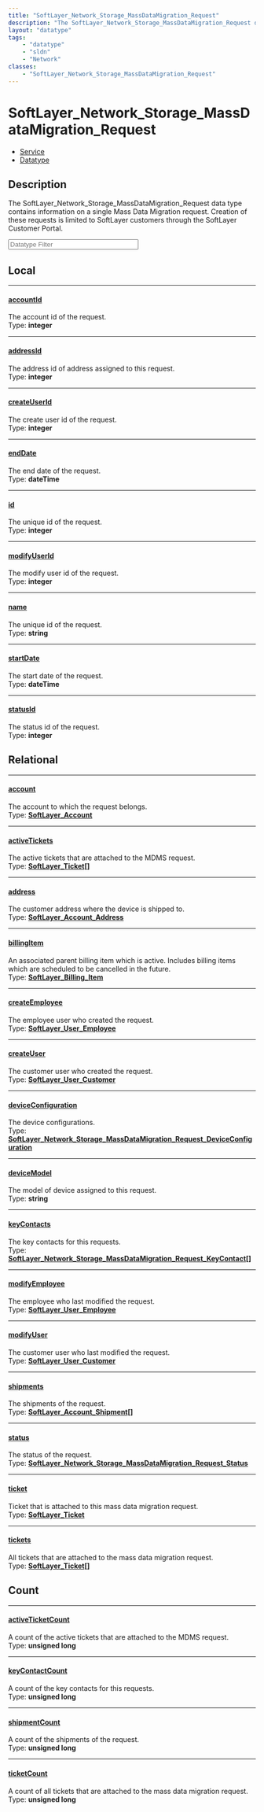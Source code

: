 ```yaml
---
title: "SoftLayer_Network_Storage_MassDataMigration_Request"
description: "The SoftLayer_Network_Storage_MassDataMigration_Request data type contains information on a single Mass Data Migration r... "
layout: "datatype"
tags:
    - "datatype"
    - "sldn"
    - "Network"
classes:
    - "SoftLayer_Network_Storage_MassDataMigration_Request"
---
```


# SoftLayer_Network_Storage_MassDataMigration_Request
<div id='service-datatype'>
    <ul id='sldn-reference-tabs'>
    <li id='service'> <a href='/reference/services/SoftLayer_Network_Storage_MassDataMigration_Request' >Service</a></li>    <li id='datatype'> <a href='/reference/datatypes/SoftLayer_Network_Storage_MassDataMigration_Request' >Datatype</a></li>
    </ul>
</div>

## Description 
The SoftLayer_Network_Storage_MassDataMigration_Request data type contains information on a single Mass Data Migration request. Creation of these requests is limited to SoftLayer customers through the SoftLayer Customer Portal. 





<!-- Filer BEGIN -->
<div class="view-filters">
        <div class="clearfix">
            <div class="search-input-box">
                <input placeholder="Datatype Filter" onkeyup="titleSearch(inputId='prop-input', divId='properties', elementClass='prop-row')" 
                    type="text" id="prop-input" value="" size="30" maxlength="128" class="form-text">
            </div>
        </div>
</div>
<!-- Filer END -->

<div id="properties" class="content">
<div id="localProperties" class="prop-content" >

## Local
<div class="prop-row">

-----
[accountId]: #accountid
#### [accountId]
The account id of the request.  
<span class="type-label">Type: </span>**integer**


</div>
<div class="prop-row">

-----
[addressId]: #addressid
#### [addressId]
The address id of address assigned to this request.  
<span class="type-label">Type: </span>**integer**


</div>
<div class="prop-row">

-----
[createUserId]: #createuserid
#### [createUserId]
The create user id of the request.  
<span class="type-label">Type: </span>**integer**


</div>
<div class="prop-row">

-----
[endDate]: #enddate
#### [endDate]
The end date of the request.  
<span class="type-label">Type: </span>**dateTime**


</div>
<div class="prop-row">

-----
[id]: #id
#### [id]
The unique id of the request.  
<span class="type-label">Type: </span>**integer**


</div>
<div class="prop-row">

-----
[modifyUserId]: #modifyuserid
#### [modifyUserId]
The modify user id of the request.  
<span class="type-label">Type: </span>**integer**


</div>
<div class="prop-row">

-----
[name]: #name
#### [name]
The unique id of the request.  
<span class="type-label">Type: </span>**string**


</div>
<div class="prop-row">

-----
[startDate]: #startdate
#### [startDate]
The start date of the request.  
<span class="type-label">Type: </span>**dateTime**


</div>
<div class="prop-row">

-----
[statusId]: #statusid
#### [statusId]
The status id of the request.  
<span class="type-label">Type: </span>**integer**


</div>
</div>
<!-- LOCAL PROPERTY END -->

<div id="relationalProperties"  class="prop-content" >

## Relational
<div class="prop-row">

-----
[account]: #account
#### [account]
The account to which the request belongs.  
<span class="type-label">Type: </span>**<a href='/reference/datatypes/SoftLayer_Account'>SoftLayer_Account </a>**


</div>
<div class="prop-row">

-----
[activeTickets]: #activetickets
#### [activeTickets]
The active tickets that are attached to the MDMS request.  
<span class="type-label">Type: </span>**<a href='/reference/datatypes/SoftLayer_Ticket'>SoftLayer_Ticket[] </a>**


</div>
<div class="prop-row">

-----
[address]: #address
#### [address]
The customer address where the device is shipped to.  
<span class="type-label">Type: </span>**<a href='/reference/datatypes/SoftLayer_Account_Address'>SoftLayer_Account_Address </a>**


</div>
<div class="prop-row">

-----
[billingItem]: #billingitem
#### [billingItem]
An associated parent billing item which is active. Includes billing items which are scheduled to be cancelled in the future.  
<span class="type-label">Type: </span>**<a href='/reference/datatypes/SoftLayer_Billing_Item'>SoftLayer_Billing_Item </a>**


</div>
<div class="prop-row">

-----
[createEmployee]: #createemployee
#### [createEmployee]
The employee user who created the request.  
<span class="type-label">Type: </span>**<a href='/reference/datatypes/SoftLayer_User_Employee'>SoftLayer_User_Employee </a>**


</div>
<div class="prop-row">

-----
[createUser]: #createuser
#### [createUser]
The customer user who created the request.  
<span class="type-label">Type: </span>**<a href='/reference/datatypes/SoftLayer_User_Customer'>SoftLayer_User_Customer </a>**


</div>
<div class="prop-row">

-----
[deviceConfiguration]: #deviceconfiguration
#### [deviceConfiguration]
The device configurations.  
<span class="type-label">Type: </span>**<a href='/reference/datatypes/SoftLayer_Network_Storage_MassDataMigration_Request_DeviceConfiguration'>SoftLayer_Network_Storage_MassDataMigration_Request_DeviceConfiguration </a>**


</div>
<div class="prop-row">

-----
[deviceModel]: #devicemodel
#### [deviceModel]
The model of device assigned to this request.  
<span class="type-label">Type: </span>**string**


</div>
<div class="prop-row">

-----
[keyContacts]: #keycontacts
#### [keyContacts]
The key contacts for this requests.  
<span class="type-label">Type: </span>**<a href='/reference/datatypes/SoftLayer_Network_Storage_MassDataMigration_Request_KeyContact'>SoftLayer_Network_Storage_MassDataMigration_Request_KeyContact[] </a>**


</div>
<div class="prop-row">

-----
[modifyEmployee]: #modifyemployee
#### [modifyEmployee]
The employee who last modified the request.  
<span class="type-label">Type: </span>**<a href='/reference/datatypes/SoftLayer_User_Employee'>SoftLayer_User_Employee </a>**


</div>
<div class="prop-row">

-----
[modifyUser]: #modifyuser
#### [modifyUser]
The customer user who last modified the request.  
<span class="type-label">Type: </span>**<a href='/reference/datatypes/SoftLayer_User_Customer'>SoftLayer_User_Customer </a>**


</div>
<div class="prop-row">

-----
[shipments]: #shipments
#### [shipments]
The shipments of the request.  
<span class="type-label">Type: </span>**<a href='/reference/datatypes/SoftLayer_Account_Shipment'>SoftLayer_Account_Shipment[] </a>**


</div>
<div class="prop-row">

-----
[status]: #status
#### [status]
The status of the request.  
<span class="type-label">Type: </span>**<a href='/reference/datatypes/SoftLayer_Network_Storage_MassDataMigration_Request_Status'>SoftLayer_Network_Storage_MassDataMigration_Request_Status </a>**


</div>
<div class="prop-row">

-----
[ticket]: #ticket
#### [ticket]
Ticket that is attached to this mass data migration request.  
<span class="type-label">Type: </span>**<a href='/reference/datatypes/SoftLayer_Ticket'>SoftLayer_Ticket </a>**


</div>
<div class="prop-row">

-----
[tickets]: #tickets
#### [tickets]
All tickets that are attached to the mass data migration request.  
<span class="type-label">Type: </span>**<a href='/reference/datatypes/SoftLayer_Ticket'>SoftLayer_Ticket[] </a>**


</div>

## Count
<div class="prop-row">

-----
[activeTicketCount]: #activeticketcount
#### [activeTicketCount]
A count of the active tickets that are attached to the MDMS request.   
<span class="type-label">Type: </span>**unsigned long**


</div>
<div class="prop-row">

-----
[keyContactCount]: #keycontactcount
#### [keyContactCount]
A count of the key contacts for this requests.   
<span class="type-label">Type: </span>**unsigned long**


</div>
<div class="prop-row">

-----
[shipmentCount]: #shipmentcount
#### [shipmentCount]
A count of the shipments of the request.   
<span class="type-label">Type: </span>**unsigned long**


</div>
<div class="prop-row">

-----
[ticketCount]: #ticketcount
#### [ticketCount]
A count of all tickets that are attached to the mass data migration request.   
<span class="type-label">Type: </span>**unsigned long**


</div>
</div>


